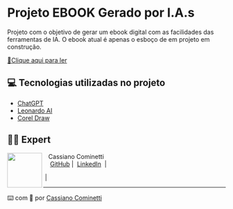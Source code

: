 # Projeto EBOOK Gerado por I.A.s

Projeto com o objetivo de gerar um ebook digital com as facilidades das ferramentas de IA. O ebook atual é apenas o esboço de em projeto em construção.

<a href="./Ebook/Ebook.pdf" title="View PDF now"> 📕Clique aqui para ler</a>

## 💻 Tecnologias utilizadas no projeto

- [ChatGPT](https://chat.openai.com/)
- [Leonardo AI](https://app.leonardo.ai/)
- [Corel Draw](https://www.coreldraw.com/)

## 👨‍💻 Expert

<p>
    <img 
      align=left 
      margin=10 
      width=80 
      src="https://avatars.githubusercontent.com/u/107282631?v=4"
    />
    <p>&nbsp&nbsp&nbspCassiano Cominetti<br>
    &nbsp&nbsp&nbsp
    <a href="https://github.com/Cassiocominetti">
    GitHub</a>&nbsp;|&nbsp;
    <a href="https://www.linkedin.com/in/cassianocominetti/">LinkedIn</a>
&nbsp;|&nbsp;
   
&nbsp;|&nbsp;</p>

---

⌨️ com 💜 por [Cassiano Cominetti](https://github.com/Cassiocominetti)
